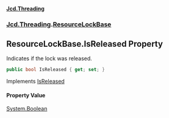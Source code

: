 #### [Jcd.Threading](index.md 'index')
### [Jcd.Threading](Jcd.Threading.md 'Jcd.Threading').[ResourceLockBase](ResourceLockBase.md 'Jcd.Threading.ResourceLockBase')

## ResourceLockBase.IsReleased Property

Indicates if the lock was released.

```csharp
public bool IsReleased { get; set; }
```

Implements [IsReleased](IResourceLock.IsReleased.md 'Jcd.Threading.IResourceLock.IsReleased')

#### Property Value
[System.Boolean](https://docs.microsoft.com/en-us/dotnet/api/System.Boolean 'System.Boolean')